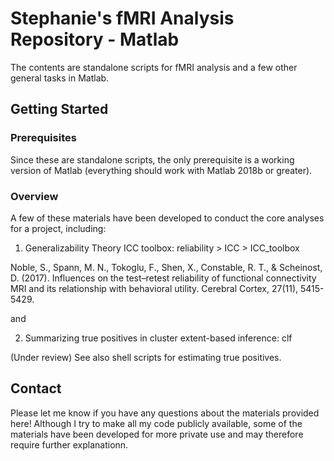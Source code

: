 # Stephanie's fMRI Analysis Repository - Matlab

The contents are standalone scripts for fMRI analysis and a few other general tasks in Matlab.

## Getting Started

### Prerequisites

Since these are standalone scripts, the only prerequisite is a working version of Matlab (everything should work with Matlab 2018b or greater).

### Overview

A few of these materials have been developed to conduct the core analyses for a project, including:

1. Generalizability Theory ICC toolbox: reliability > ICC > ICC\_toolbox 

Noble, S., Spann, M. N., Tokoglu, F., Shen, X., Constable, R. T., & Scheinost, D. (2017). Influences on the test–retest reliability of functional connectivity MRI and its relationship with behavioral utility. Cerebral Cortex, 27(11), 5415-5429.

and

2. Summarizing true positives in cluster extent-based inference: clf

(Under review) 
See also shell scripts for estimating true positives. 


## Contact

Please let me know if you have any questions about the materials provided here! Although I try to make all my code publicly available, some of the materials have been developed for more private use and may therefore require further explanationn.



